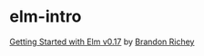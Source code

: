 # elm-intro

[Getting Started with Elm v0.17](https://medium.com/@diamondgfx/getting-started-with-elm-11d7a53b1a78) by [Brandon Richey](https://medium.com/@diamondgfx)

